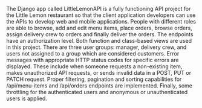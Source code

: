 The Django app called LittleLemonAPI is a fully functioning API project for the Little Lemon restaurant so that the client application developers can use the APIs to develop web and mobile applications. People with
different roles are able to browse, add and edit menu items, place orders, browse orders, assign delivery crew to orders and finally deliver the orders. 
The endpoints have an authorization level. Both function and class-based views are used in this project. There are three user groups: manager, delivery crew, and users not assigned to a group which are considered 
customers. Error messages with appropriate HTTP status codes for specific errors are displayed. These include when someone requests a non-existing item, makes unauthorized API requests, or sends invalid data in a 
POST, PUT or PATCH request. Proper filtering, pagination and sorting capabilities for /api/menu-items and /api/orders endpoints are implemented. 
Finally, some throttling for the authenticated users and anonymous or unauthenticated users is applied.
